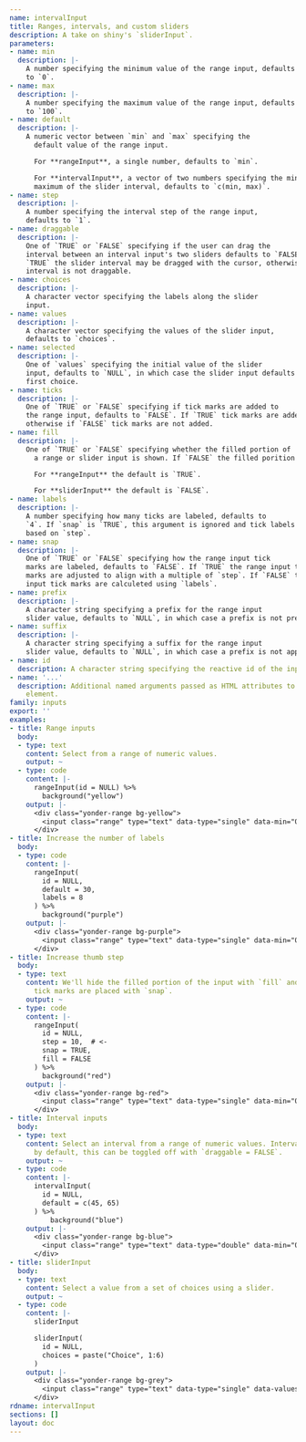```yaml
---
name: intervalInput
title: Ranges, intervals, and custom sliders
description: A take on shiny's `sliderInput`.
parameters:
- name: min
  description: |-
    A number specifying the minimum value of the range input, defaults
    to `0`.
- name: max
  description: |-
    A number specifying the maximum value of the range input, defaults
    to `100`.
- name: default
  description: |-
    A numeric vector between `min` and `max` specifying the
      default value of the range input.

      For **rangeInput**, a single number, defaults to `min`.

      For **intervalInput**, a vector of two numbers specifying the minimum and
      maximum of the slider interval, defaults to `c(min, max)`.
- name: step
  description: |-
    A number specifying the interval step of the range input,
    defaults to `1`.
- name: draggable
  description: |-
    One of `TRUE` or `FALSE` specifying if the user can drag the
    interval between an interval input's two sliders defaults to `FALSE`. If
    `TRUE` the slider interval may be dragged with the cursor, otherwise the
    interval is not draggable.
- name: choices
  description: |-
    A character vector specifying the labels along the slider
    input.
- name: values
  description: |-
    A character vector specifying the values of the slider input,
    defaults to `choices`.
- name: selected
  description: |-
    One of `values` specifying the initial value of the slider
    input, defaults to `NULL`, in which case the slider input defaults to the
    first choice.
- name: ticks
  description: |-
    One of `TRUE` or `FALSE` specifying if tick marks are added to
    the range input, defaults to `FALSE`. If `TRUE` tick marks are added,
    otherwise if `FALSE` tick marks are not added.
- name: fill
  description: |-
    One of `TRUE` or `FALSE` specifying whether the filled portion of
      a range or slider input is shown. If `FALSE` the filled porition is hidden.

      For **rangeInput** the default is `TRUE`.

      For **sliderInput** the default is `FALSE`.
- name: labels
  description: |-
    A number specifying how many ticks are labeled, defaults to
    `4`. If `snap` is `TRUE`, this argument is ignored and tick labels are
    based on `step`.
- name: snap
  description: |-
    One of `TRUE` or `FALSE` specifying how the range input tick
    marks are labeled, defaults to `FALSE`. If `TRUE` the range input tick
    marks are adjusted to align with a multiple of `step`. If `FALSE` the range
    input tick marks are calculeted using `labels`.
- name: prefix
  description: |-
    A character string specifying a prefix for the range input
    slider value, defaults to `NULL`, in which case a prefix is not prepended.
- name: suffix
  description: |-
    A character string specifying a suffix for the range input
    slider value, defaults to `NULL`, in which case a prefix is not appended.
- name: id
  description: A character string specifying the reactive id of the input.
- name: '...'
  description: Additional named arguments passed as HTML attributes to the parent
    element.
family: inputs
export: ''
examples:
- title: Range inputs
  body:
  - type: text
    content: Select from a range of numeric values.
    output: ~
  - type: code
    content: |-
      rangeInput(id = NULL) %>%
        background("yellow")
    output: |-
      <div class="yonder-range bg-yellow">
        <input class="range" type="text" data-type="single" data-min="0" data-max="100" data-step="1" data-from="0" data-prettify-separator="," data-grid="TRUE" data-grid-num="4"/>
      </div>
- title: Increase the number of labels
  body:
  - type: code
    content: |-
      rangeInput(
        id = NULL,
        default = 30,
        labels = 8
      ) %>%
        background("purple")
    output: |-
      <div class="yonder-range bg-purple">
        <input class="range" type="text" data-type="single" data-min="0" data-max="100" data-step="1" data-from="30" data-prettify-separator="," data-grid="TRUE" data-grid-num="8"/>
      </div>
- title: Increase thumb step
  body:
  - type: text
    content: We'll hide the filled portion of the input with `fill` and change how
      tick marks are placed with `snap`.
    output: ~
  - type: code
    content: |-
      rangeInput(
        id = NULL,
        step = 10,  # <-
        snap = TRUE,
        fill = FALSE
      ) %>%
        background("red")
    output: |-
      <div class="yonder-range bg-red">
        <input class="range" type="text" data-type="single" data-min="0" data-max="100" data-step="10" data-from="0" data-prettify-separator="," data-grid="TRUE" data-grid-num="4" data-grid-snap="TRUE" data-no-fill="true"/>
      </div>
- title: Interval inputs
  body:
  - type: text
    content: Select an interval from a range of numeric values. Intervals are draggable
      by default, this can be toggled off with `draggable = FALSE`.
    output: ~
  - type: code
    content: |-
      intervalInput(
        id = NULL,
        default = c(45, 65)
      ) %>%
          background("blue")
    output: |-
      <div class="yonder-range bg-blue">
        <input class="range" type="text" data-type="double" data-min="0" data-max="100" data-from="45" data-to="65" data-drag-interval="FALSE" data-prettify-separator="," data-grid="TRUE" data-grid-num="4"/>
      </div>
- title: sliderInput
  body:
  - type: text
    content: Select a value from a set of choices using a slider.
    output: ~
  - type: code
    content: |-
      sliderInput

      sliderInput(
        id = NULL,
        choices = paste("Choice", 1:6)
      )
    output: |-
      <div class="yonder-range bg-grey">
        <input class="range" type="text" data-type="single" data-values="Choice 1,Choice 2,Choice 3,Choice 4,Choice 5,Choice 6" data-choices="Choice 1,Choice 2,Choice 3,Choice 4,Choice 5,Choice 6" data-from data-grid="TRUE" data-hide-min-max="TRUE" data-no-fill="true"/>
      </div>
rdname: intervalInput
sections: []
layout: doc
---
```

